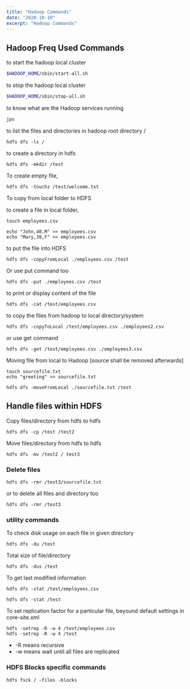 ```yaml
---
title: "Hadoop Commands"
date: "2020-10-10"
excerpt: "Hadoop Commands"
---
```


## Hadoop Freq Used Commands


to start the hadoop local cluster

```bash
$HADOOP_HOME/sbin/start-all.sh
```


to stop the hadoop local cluster

```bash
$HADOOP_HOME/sbin/stop-all.sh
```

to know what are the Hadoop services running

```bash
jps
```


to list the files and directories in hadoop root directory /

```
hdfs dfs -ls /
```

to create a directory in hdfs

```
hdfs dfs -mkdir /test
```

To create empty file,

```
hdfs dfs -touchz /test/welcome.txt
```


To copy from local folder to HDFS 

to create a file in local folder, 

```
touch employees.csv

echo "John,40,M" >> employees.csv
echo "Mary,30,F" >> employees.csv
```

to put the file into HDFS

```
hdfs dfs -copyFromLocal ./employees.csv /test
``` 


Or use put command too

```
hdfs dfs -put ./employees.csv /test
``` 

to print or display content of the file

```
hdfs dfs -cat /test/employees.csv
```


to copy the files from hadoop to local directory/system

```
hdfs dfs -copyToLocal /test/employees.csv ./employees2.csv
```

or use get command

```
hdfs dfs -get /test/employees.csv ./employees3.csv
```

Moving file from local to Hadoop [source shall be removed afterwards]

```
touch sourcefile.txt
echo "greeting" >> sourcefile.txt
```

```
hdfs dfs -moveFromLocal ./sourcefile.txt /test
```

## Handle files within HDFS

Copy files/directory from hdfs to hdfs 

```
hdfs dfs -cp /test /test2 
```

Move files/directory from hdfs to hdfs

```
hdfs dfs -mv /test2 / test3
```


### Delete files

```
hdfs dfs -rmr /test3/sourcefile.txt
```

or to delete all files and directory too

```
hdfs dfs -rmr /test3
```

### utility commands

To check disk usage on each file in given directory

```
hdfs dfs -du /test
```

Total size of file/directory 

```
hdfs dfs -dus /test
```

To get last modified information 

```
hdfs dfs -stat /test/employees.csv

hdfs dfs -stat /test
```

To set replication factor for a particular file, beyound default settings in core-site.xml

```
hdfs -setrep -R -w 4 /test/employees.csv
hdfs -setrep -R -w 4 /test
```

- -R means recursive
- -w means wait until all files are replicated


### HDFS Blocks specific commands

```
hdfs fsck / -files -blocks
```